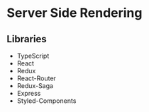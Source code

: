 # Server Side Rendering

## Libraries

- TypeScript
- React
- Redux
- React-Router
- Redux-Saga
- Express
- Styled-Components
